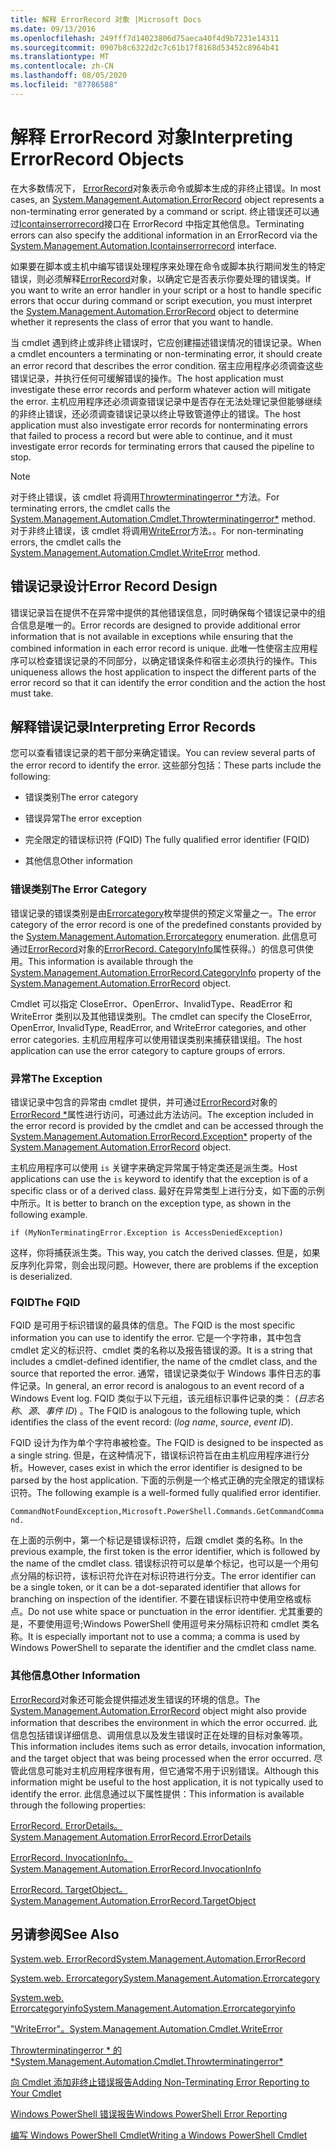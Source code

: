 ```yaml
---
title: 解释 ErrorRecord 对象 |Microsoft Docs
ms.date: 09/13/2016
ms.openlocfilehash: 249fff7d14023806d75aeca40f4d9b7231e14311
ms.sourcegitcommit: 0907b8c6322d2c7c61b17f8168d53452c8964b41
ms.translationtype: MT
ms.contentlocale: zh-CN
ms.lasthandoff: 08/05/2020
ms.locfileid: "87786588"
---
```

# <a name="interpreting-errorrecord-objects"></a><span data-ttu-id="a653f-102">解释 ErrorRecord 对象</span><span class="sxs-lookup"><span data-stu-id="a653f-102">Interpreting ErrorRecord Objects</span></span>

<span data-ttu-id="a653f-103">在大多数情况下， [ErrorRecord](/dotnet/api/System.Management.Automation.ErrorRecord)对象表示命令或脚本生成的非终止错误。</span><span class="sxs-lookup"><span data-stu-id="a653f-103">In most cases, an [System.Management.Automation.ErrorRecord](/dotnet/api/System.Management.Automation.ErrorRecord) object represents a non-terminating error generated by a command or script.</span></span> <span data-ttu-id="a653f-104">终止错误还可以通过[Icontainserrorrecord](/dotnet/api/System.Management.Automation.IContainsErrorRecord)接口在 ErrorRecord 中指定其他信息。</span><span class="sxs-lookup"><span data-stu-id="a653f-104">Terminating errors can also specify the additional information in an ErrorRecord via the [System.Management.Automation.Icontainserrorrecord](/dotnet/api/System.Management.Automation.IContainsErrorRecord) interface.</span></span>

<span data-ttu-id="a653f-105">如果要在脚本或主机中编写错误处理程序来处理在命令或脚本执行期间发生的特定错误，则必须解释[ErrorRecord](/dotnet/api/System.Management.Automation.ErrorRecord)对象，以确定它是否表示你要处理的错误类。</span><span class="sxs-lookup"><span data-stu-id="a653f-105">If you want to write an error handler in your script or a host to handle specific errors that occur during command or script execution, you must interpret the [System.Management.Automation.ErrorRecord](/dotnet/api/System.Management.Automation.ErrorRecord) object to determine whether it represents the class of error that you want to handle.</span></span>

<span data-ttu-id="a653f-106">当 cmdlet 遇到终止或非终止错误时，它应创建描述错误情况的错误记录。</span><span class="sxs-lookup"><span data-stu-id="a653f-106">When a cmdlet encounters a terminating or non-terminating error, it should create an error record that describes the error condition.</span></span> <span data-ttu-id="a653f-107">宿主应用程序必须调查这些错误记录，并执行任何可缓解错误的操作。</span><span class="sxs-lookup"><span data-stu-id="a653f-107">The host application must investigate these error records and perform whatever action will mitigate the error.</span></span> <span data-ttu-id="a653f-108">主机应用程序还必须调查错误记录中是否存在无法处理记录但能够继续的非终止错误，还必须调查错误记录以终止导致管道停止的错误。</span><span class="sxs-lookup"><span data-stu-id="a653f-108">The host application must also investigate error records for nonterminating errors that failed to process a record but were able to continue, and it must investigate error records for terminating errors that caused the pipeline to stop.</span></span>

> [!NOTE]
> <span data-ttu-id="a653f-109">对于终止错误，该 cmdlet 将调用[Throwterminatingerror \*](/dotnet/api/System.Management.Automation.Cmdlet.ThrowTerminatingError)方法。</span><span class="sxs-lookup"><span data-stu-id="a653f-109">For terminating errors, the cmdlet calls the [System.Management.Automation.Cmdlet.Throwterminatingerror\*](/dotnet/api/System.Management.Automation.Cmdlet.ThrowTerminatingError) method.</span></span> <span data-ttu-id="a653f-110">对于非终止错误，该 cmdlet 将调用[WriteError](/dotnet/api/System.Management.Automation.Cmdlet.WriteError)方法。。</span><span class="sxs-lookup"><span data-stu-id="a653f-110">For non-terminating errors, the cmdlet calls the [System.Management.Automation.Cmdlet.WriteError](/dotnet/api/System.Management.Automation.Cmdlet.WriteError) method.</span></span>

## <a name="error-record-design"></a><span data-ttu-id="a653f-111">错误记录设计</span><span class="sxs-lookup"><span data-stu-id="a653f-111">Error Record Design</span></span>

<span data-ttu-id="a653f-112">错误记录旨在提供不在异常中提供的其他错误信息，同时确保每个错误记录中的组合信息是唯一的。</span><span class="sxs-lookup"><span data-stu-id="a653f-112">Error records are designed to provide additional error information that is not available in exceptions while ensuring that the combined information in each error record is unique.</span></span> <span data-ttu-id="a653f-113">此唯一性使宿主应用程序可以检查错误记录的不同部分，以确定错误条件和宿主必须执行的操作。</span><span class="sxs-lookup"><span data-stu-id="a653f-113">This uniqueness allows the host application to inspect the different parts of the error record so that it can identify the error condition and the action the host must take.</span></span>

## <a name="interpreting-error-records"></a><span data-ttu-id="a653f-114">解释错误记录</span><span class="sxs-lookup"><span data-stu-id="a653f-114">Interpreting Error Records</span></span>

<span data-ttu-id="a653f-115">您可以查看错误记录的若干部分来确定错误。</span><span class="sxs-lookup"><span data-stu-id="a653f-115">You can review several parts of the error record to identify the error.</span></span> <span data-ttu-id="a653f-116">这些部分包括：</span><span class="sxs-lookup"><span data-stu-id="a653f-116">These parts include the following:</span></span>

- <span data-ttu-id="a653f-117">错误类别</span><span class="sxs-lookup"><span data-stu-id="a653f-117">The error category</span></span>

- <span data-ttu-id="a653f-118">错误异常</span><span class="sxs-lookup"><span data-stu-id="a653f-118">The error exception</span></span>

- <span data-ttu-id="a653f-119">完全限定的错误标识符 (FQID) </span><span class="sxs-lookup"><span data-stu-id="a653f-119">The fully qualified error identifier (FQID)</span></span>

- <span data-ttu-id="a653f-120">其他信息</span><span class="sxs-lookup"><span data-stu-id="a653f-120">Other information</span></span>

### <a name="the-error-category"></a><span data-ttu-id="a653f-121">错误类别</span><span class="sxs-lookup"><span data-stu-id="a653f-121">The Error Category</span></span>

<span data-ttu-id="a653f-122">错误记录的错误类别是由[Errorcategory](/dotnet/api/System.Management.Automation.ErrorCategory)枚举提供的预定义常量之一。</span><span class="sxs-lookup"><span data-stu-id="a653f-122">The error category of the error record is one of the predefined constants provided by the [System.Management.Automation.Errorcategory](/dotnet/api/System.Management.Automation.ErrorCategory) enumeration.</span></span> <span data-ttu-id="a653f-123">此信息可通过[ErrorRecord](/dotnet/api/System.Management.Automation.ErrorRecord)对象的[ErrorRecord. CategoryInfo](/dotnet/api/System.Management.Automation.ErrorRecord.CategoryInfo)属性获得。）的信息可供使用。</span><span class="sxs-lookup"><span data-stu-id="a653f-123">This information  is available through the [System.Management.Automation.ErrorRecord.CategoryInfo](/dotnet/api/System.Management.Automation.ErrorRecord.CategoryInfo) property of the [System.Management.Automation.ErrorRecord](/dotnet/api/System.Management.Automation.ErrorRecord) object.</span></span>

<span data-ttu-id="a653f-124">Cmdlet 可以指定 CloseError、OpenError、InvalidType、ReadError 和 WriteError 类别以及其他错误类别。</span><span class="sxs-lookup"><span data-stu-id="a653f-124">The cmdlet can specify the CloseError, OpenError, InvalidType, ReadError, and WriteError categories, and other error categories.</span></span> <span data-ttu-id="a653f-125">主机应用程序可以使用错误类别来捕获错误组。</span><span class="sxs-lookup"><span data-stu-id="a653f-125">The host application can use the error category to capture groups of errors.</span></span>

### <a name="the-exception"></a><span data-ttu-id="a653f-126">异常</span><span class="sxs-lookup"><span data-stu-id="a653f-126">The Exception</span></span>

<span data-ttu-id="a653f-127">错误记录中包含的异常由 cmdlet 提供，并可通过[ErrorRecord](/dotnet/api/System.Management.Automation.ErrorRecord)对象的[ErrorRecord \*](/dotnet/api/System.Management.Automation.ErrorRecord.Exception)属性进行访问，可通过此方法访问。</span><span class="sxs-lookup"><span data-stu-id="a653f-127">The exception included in the error record is provided by the cmdlet and can be accessed through the [System.Management.Automation.ErrorRecord.Exception\*](/dotnet/api/System.Management.Automation.ErrorRecord.Exception) property of the [System.Management.Automation.ErrorRecord](/dotnet/api/System.Management.Automation.ErrorRecord) object.</span></span>

<span data-ttu-id="a653f-128">主机应用程序可以使用 `is` 关键字来确定异常属于特定类还是派生类。</span><span class="sxs-lookup"><span data-stu-id="a653f-128">Host applications can use the `is` keyword to identify that the exception is of a specific class or of a derived class.</span></span> <span data-ttu-id="a653f-129">最好在异常类型上进行分支，如下面的示例中所示。</span><span class="sxs-lookup"><span data-stu-id="a653f-129">It is better to branch on the exception type, as shown in the following example.</span></span>

`if (MyNonTerminatingError.Exception is AccessDeniedException)`

<span data-ttu-id="a653f-130">这样，你将捕获派生类。</span><span class="sxs-lookup"><span data-stu-id="a653f-130">This way, you catch the derived classes.</span></span> <span data-ttu-id="a653f-131">但是，如果反序列化异常，则会出现问题。</span><span class="sxs-lookup"><span data-stu-id="a653f-131">However, there are problems if the exception is deserialized.</span></span>

### <a name="the-fqid"></a><span data-ttu-id="a653f-132">FQID</span><span class="sxs-lookup"><span data-stu-id="a653f-132">The FQID</span></span>

<span data-ttu-id="a653f-133">FQID 是可用于标识错误的最具体的信息。</span><span class="sxs-lookup"><span data-stu-id="a653f-133">The FQID is the most specific information you can use to identify the error.</span></span> <span data-ttu-id="a653f-134">它是一个字符串，其中包含 cmdlet 定义的标识符、cmdlet 类的名称以及报告错误的源。</span><span class="sxs-lookup"><span data-stu-id="a653f-134">It is a string that includes a cmdlet-defined identifier, the name of the cmdlet class, and the source that reported the error.</span></span> <span data-ttu-id="a653f-135">通常，错误记录类似于 Windows 事件日志的事件记录。</span><span class="sxs-lookup"><span data-stu-id="a653f-135">In general, an error record is analogous to an event record of a Windows Event log.</span></span> <span data-ttu-id="a653f-136">FQID 类似于以下元组，该元组标识事件记录的类： (*日志名称*、*源*、*事件 ID*) 。</span><span class="sxs-lookup"><span data-stu-id="a653f-136">The FQID is analogous to the following tuple, which identifies the class of the event record: (*log name*, *source*, *event ID*).</span></span>

<span data-ttu-id="a653f-137">FQID 设计为作为单个字符串被检查。</span><span class="sxs-lookup"><span data-stu-id="a653f-137">The FQID is designed to be inspected as a single string.</span></span> <span data-ttu-id="a653f-138">但是，在这种情况下，错误标识符旨在由主机应用程序进行分析。</span><span class="sxs-lookup"><span data-stu-id="a653f-138">However, cases exist in which the error identifier is designed to be parsed by the host application.</span></span> <span data-ttu-id="a653f-139">下面的示例是一个格式正确的完全限定的错误标识符。</span><span class="sxs-lookup"><span data-stu-id="a653f-139">The following example is a well-formed fully qualified error identifier.</span></span>

`CommandNotFoundException,Microsoft.PowerShell.Commands.GetCommandCommand.`

<span data-ttu-id="a653f-140">在上面的示例中，第一个标记是错误标识符，后跟 cmdlet 类的名称。</span><span class="sxs-lookup"><span data-stu-id="a653f-140">In the previous example, the first token is the error identifier, which is followed by the name of the cmdlet class.</span></span> <span data-ttu-id="a653f-141">错误标识符可以是单个标记，也可以是一个用句点分隔的标识符，该标识符允许在对标识符进行分支。</span><span class="sxs-lookup"><span data-stu-id="a653f-141">The error identifier can be a single token, or it can be a dot-separated identifier that allows for branching on inspection of the identifier.</span></span> <span data-ttu-id="a653f-142">不要在错误标识符中使用空格或标点。</span><span class="sxs-lookup"><span data-stu-id="a653f-142">Do not use white space or punctuation in the error identifier.</span></span> <span data-ttu-id="a653f-143">尤其重要的是，不要使用逗号;Windows PowerShell 使用逗号来分隔标识符和 cmdlet 类名称。</span><span class="sxs-lookup"><span data-stu-id="a653f-143">It is especially important not to use a comma; a comma is used by Windows PowerShell to separate the identifier and the cmdlet class name.</span></span>

### <a name="other-information"></a><span data-ttu-id="a653f-144">其他信息</span><span class="sxs-lookup"><span data-stu-id="a653f-144">Other Information</span></span>

<span data-ttu-id="a653f-145">[ErrorRecord](/dotnet/api/System.Management.Automation.ErrorRecord)对象还可能会提供描述发生错误的环境的信息。</span><span class="sxs-lookup"><span data-stu-id="a653f-145">The [System.Management.Automation.ErrorRecord](/dotnet/api/System.Management.Automation.ErrorRecord) object might also provide information that describes the environment in which the error occurred.</span></span> <span data-ttu-id="a653f-146">此信息包括错误详细信息、调用信息以及发生错误时正在处理的目标对象等项。</span><span class="sxs-lookup"><span data-stu-id="a653f-146">This information includes items such as error details, invocation information, and the target object that was being processed when the error occurred.</span></span> <span data-ttu-id="a653f-147">尽管此信息可能对主机应用程序很有用，但它通常不用于识别错误。</span><span class="sxs-lookup"><span data-stu-id="a653f-147">Although this information might be useful to the host application, it is not typically used to identify the error.</span></span> <span data-ttu-id="a653f-148">此信息通过以下属性提供：</span><span class="sxs-lookup"><span data-stu-id="a653f-148">This information is available through the following properties:</span></span>

[<span data-ttu-id="a653f-149">ErrorRecord. ErrorDetails。</span><span class="sxs-lookup"><span data-stu-id="a653f-149">System.Management.Automation.ErrorRecord.ErrorDetails</span></span>](/dotnet/api/System.Management.Automation.ErrorRecord.ErrorDetails)

[<span data-ttu-id="a653f-150">ErrorRecord. InvocationInfo。</span><span class="sxs-lookup"><span data-stu-id="a653f-150">System.Management.Automation.ErrorRecord.InvocationInfo</span></span>](/dotnet/api/System.Management.Automation.ErrorRecord.InvocationInfo)

[<span data-ttu-id="a653f-151">ErrorRecord. TargetObject。</span><span class="sxs-lookup"><span data-stu-id="a653f-151">System.Management.Automation.ErrorRecord.TargetObject</span></span>](/dotnet/api/System.Management.Automation.ErrorRecord.TargetObject)

## <a name="see-also"></a><span data-ttu-id="a653f-152">另请参阅</span><span class="sxs-lookup"><span data-stu-id="a653f-152">See Also</span></span>

[<span data-ttu-id="a653f-153">System.web. ErrorRecord</span><span class="sxs-lookup"><span data-stu-id="a653f-153">System.Management.Automation.ErrorRecord</span></span>](/dotnet/api/System.Management.Automation.ErrorRecord)

[<span data-ttu-id="a653f-154">System.web. Errorcategory</span><span class="sxs-lookup"><span data-stu-id="a653f-154">System.Management.Automation.Errorcategory</span></span>](/dotnet/api/System.Management.Automation.ErrorCategory)

[<span data-ttu-id="a653f-155">System.web. Errorcategoryinfo</span><span class="sxs-lookup"><span data-stu-id="a653f-155">System.Management.Automation.Errorcategoryinfo</span></span>](/dotnet/api/System.Management.Automation.ErrorCategoryInfo)

[<span data-ttu-id="a653f-156">"WriteError"。</span><span class="sxs-lookup"><span data-stu-id="a653f-156">System.Management.Automation.Cmdlet.WriteError</span></span>](/dotnet/api/System.Management.Automation.Cmdlet.WriteError)

[<span data-ttu-id="a653f-157">Throwterminatingerror \* 的 \*</span><span class="sxs-lookup"><span data-stu-id="a653f-157">System.Management.Automation.Cmdlet.Throwterminatingerror\*</span></span>](/dotnet/api/System.Management.Automation.Cmdlet.ThrowTerminatingError)

[<span data-ttu-id="a653f-158">向 Cmdlet 添加非终止错误报告</span><span class="sxs-lookup"><span data-stu-id="a653f-158">Adding Non-Terminating Error Reporting to Your Cmdlet</span></span>](./adding-non-terminating-error-reporting-to-your-cmdlet.md)

[<span data-ttu-id="a653f-159">Windows PowerShell 错误报告</span><span class="sxs-lookup"><span data-stu-id="a653f-159">Windows PowerShell Error Reporting</span></span>](./error-reporting-concepts.md)

[<span data-ttu-id="a653f-160">编写 Windows PowerShell Cmdlet</span><span class="sxs-lookup"><span data-stu-id="a653f-160">Writing a Windows PowerShell Cmdlet</span></span>](./writing-a-windows-powershell-cmdlet.md)
